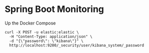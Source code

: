 # Spring Boot Monitoring

Up the Docker Compose

```shell
curl -X POST -u elastic:elastic \
  -H "Content-Type: application/json" \
  -d "{\"password\": \"kibana\"}" \
  http://localhost:9200/_security/user/kibana_system/_password
```